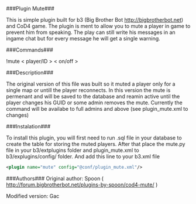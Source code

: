 ###Plugin Mute###

This is simple plugin built for b3 (Big Brother Bot http://bigbrotherbot.net) and CoD4 game. The plugin is ment to allow you to mute a player in game to prevent him from speaking. The play can still write his messages in an ingame chat but for every message he will get a single warning.

###Commands###

   !mute < player/ID > < on/off >
   
###Description###

The original version of this file was built so it muted a player only for a single map or untill the player reconnects. In this version the mute is permenant and will be saved to the database and reamin active until the player changes his GUID or some admin removes the mute. Currently the command will be availabe to full admins and above (see plugin_mute.xml to changes)

###Instalation###

To install this plugin, you will first need to run .sql file in your database to create the table for storing the muted players. After that place the mute.py file in your b3/extplugins folder and plugin_mute.xml to b3/explugins/config/ folder. And add this line to your b3.xml file 
```xml
<plugin name="mute" config="@conf/plugin_mute.xml"/>
```

###Authors###
Original author: Spoon ( http://forum.bigbrotherbot.net/plugins-by-spoon/cod4-mute/ )

Modified version: Gac
